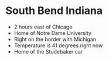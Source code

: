 # South Bend Indiana

- 2 hours east of Chicago
- Home of Notre Dame University
- Right on the border with Michigan
- Temperature is 41 degrees right now
- Home of the Studebaker car
